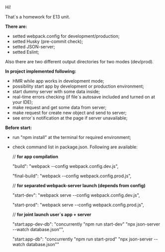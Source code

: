 Hi!

That`s a homework for E13 unit.



**There are:**
- setted webpack.config for development/production;
- setted Husky (pre-commit check);
- setted JSON-server;
- setted Eslint;

Also there are two different output directories for two modes (dev/prod).



**In project implemented following:**
- HMR while app works in development mode;
- possibility start app by development or production environment;
- start dummy server with some data inside;
- real-time errors checking (if file`s autosave included and turned on at your IDE);
- make request and get some data from server;
- make request for create new object and send to server;
- see error`s notification at the page if server unavailable;


**Before start:**
- run "npm install" at the terminal for required environment;
- check command list in package.json. Following are available:
  

    // **for app compilation**
  
    "build": "webpack --config webpack.config.dev.js",
  
    "final-build": "webpack --config webpack.config.prod.js",
  

    // **for separated webpack-server launch (depends from config)**
  
    "start-dev": "webpack serve --config webpack.config.dev.js",
  
    "start-prod": "webpack serve --config webpack.config.prod.js",
  

    // **for joint launch user`s app + server**
  
    "start:app-dev-db": "concurrently \"npm run start-dev\" \"npx json-server --watch database.json\"",
  
    "start:app-db": "concurrently \"npm run start-prod\" \"npx json-server --watch database.json\""
